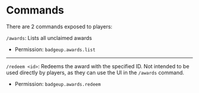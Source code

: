 # Commands

There are 2 commands exposed to players:

`/awards`: Lists all unclaimed awards
 * Permission: `badgeup.awards.list`
 
 ---
 
`/redeem <id>`: Redeems the award with the specified ID. Not intended to be used directly by players, as they can use the UI in the `/awards` command.
 * Permission: `badgeup.awards.redeem`
 

